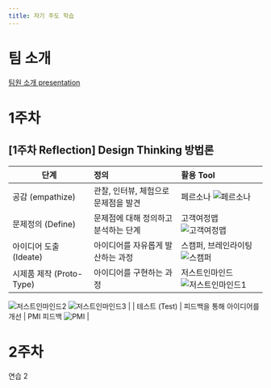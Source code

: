 ```yaml
---
title: 자기 주도 학습
---
```

# 팀 소개
[팀원 소개 presentation](https://gitpitch.com/doohong91/5dollar)


# 1주차

## [1주차 Reflection] Design Thinking 방법론


| 단계 | 정의 | 활용 Tool |
| ---------- | :--------- | :---------- |
| 공감 (empathize) | 관찰, 인터뷰, 체험으로 문제점을 발견 | 페르소나 ![페르소나](https://user-images.githubusercontent.com/30791915/50471116-9d77f500-09f6-11e9-8684-3238c44cb6e5.png)|
| 문제정의 (Define) | 문제점에 대해 정의하고 분석하는 단계 | 고객여정맵 ![고객여정맵](https://user-images.githubusercontent.com/30791915/50471114-9cdf5e80-09f6-11e9-9312-7be304621618.png) |
| 아이디어 도출 (Ideate) | 아이디어를 자유롭게 발산하는 과정 | 스캠퍼, 브레인라이팅 ![스캠퍼](https://user-images.githubusercontent.com/30791915/50471115-9cdf5e80-09f6-11e9-8250-4b9fe0e163a5.png) |
| 시제품 제작 (Proto-Type) | 아이디어를 구현하는 과정 | 저스트인마인드 ![저스트인마인드1](https://user-images.githubusercontent.com/30791915/50470841-97cddf80-09f5-11e9-8210-8f21ccbaa430.jpg)
![저스트인마인드2](https://user-images.githubusercontent.com/30791915/50470839-97cddf80-09f5-11e9-821f-a0c7bdf19547.jpg)
![저스트인마인드3](https://user-images.githubusercontent.com/30791915/50470842-97cddf80-09f5-11e9-988d-220ba5ba9b35.jpg) |
| 테스트 (Test) | 피드백을 통해 아이디어를 개선 | PMI 피드백 ![PMI](https://user-images.githubusercontent.com/30791915/50471153-b84a6980-09f6-11e9-8c1a-616e2763bac3.png)  |


# 2주차

연습 2
